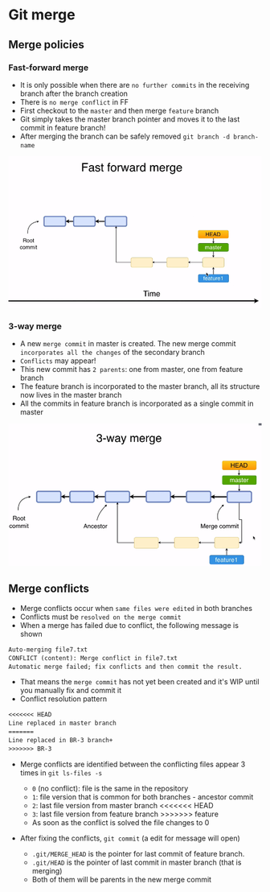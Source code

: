 # Git merge

## Merge policies

### Fast-forward merge

- It is only possible when there are `no further commits` in the receiving branch after the branch creation
- There is `no merge conflict` in FF
- First checkout to the `master` and then merge `feature` branch
- Git simply takes the master branch pointer and moves it to the last commit in feature branch!
- After merging the branch can be safely removed `git branch -d branch-name`

![HEAD](../images/merge-fast-forward.png)

### 3-way merge

- A new `merge commit` in master is created. The new merge commit `incorporates all the changes` of the secondary branch
- `Conflicts` may appear!
- This new commit has `2 parents`: one from master, one from feature branch
- The feature branch is incorporated to the master branch, all its structure now lives in the master branch
- All the commits in feature branch is incorporated as a single commit in master

![HEAD](../images/merge-3-way.png)

## Merge conflicts

- Merge conflicts occur when `same files were edited` in both branches
- Conflicts must be `resolved on the merge commit`
- When a merge has failed due to conflict, the following message is shown

```txt
Auto-merging file7.txt
CONFLICT (content): Merge conflict in file7.txt
Automatic merge failed; fix conflicts and then commit the result.
```

- That means the `merge commit` has not yet been created and it's WIP until you manually fix and commit it
- Conflict resolution pattern

```txt
<<<<<<< HEAD
Line replaced in master branch
=======
Line replaced in BR-3 branch+
>>>>>>> BR-3
```

- Merge conflicts are identified between the conflicting files appear 3 times in `git ls-files -s`

  - `0` (no conflict): file is the same in the repository
  - `1`: file version that is common for both branches - ancestor commit
  - `2`: last file version from master branch <<<<<<< HEAD
  - `3`: last file version from feature branch >>>>>>> feature
  - As soon as the conflict is solved the file changes to 0

- After fixing the conflicts, `git commit` (a edit for message will open)
  - `.git/MERGE_HEAD` is the pointer for last commit of feature branch.
  - `.git/HEAD` is the pointer of last commit in master branch (that is merging)
  - Both of them will be parents in the new merge commit
